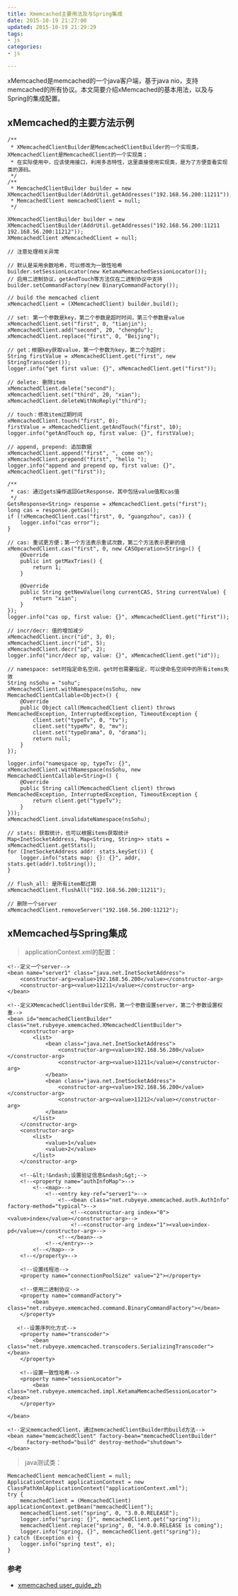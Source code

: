 ```yaml
---
title: Xmemcached主要用法及与Spring集成
date: 2015-10-19 21:27:00
updated: 2015-10-19 21:29:29
tags: 
- js
categories: 
- js

---
```

xMemcached是memcached的一个java客户端，基于java nio，支持memcached的所有协议。本文简要介绍xMemcached的基本用法，以及与Spring的集成配置。

## xMemcached的主要方法示例

	/**
	 * XMemcachedClientBuilder是MemcachedClientBuilder的一个实现类，XMemcachedClient是MemcachedClient的一个实现类；
	 * 在实际使用中，应该使用接口，利用多态特性，这里直接使用实现类，是为了方便查看实现类的源码。
	 */
	/**
	 * MemcachedClientBuilder builder = new XMemcachedClientBuilder(AddrUtil.getAddresses("192.168.56.200:11211"));
	 * MemcachedClient memcachedClient = null;
	 */


<!--more-->


	XMemcachedClientBuilder builder = new XMemcachedClientBuilder(AddrUtil.getAddresses("192.168.56.200:11211 192.168.56.200:11212"));
	XMemcachedClient xMemcachedClient = null;

	// 注意处理相关异常

	// 默认是采用余数哈希，可以修改为一致性哈希
	builder.setSessionLocator(new KetamaMemcachedSessionLocator());
	// 启用二进制协议，getAndTouch等方法仅在二进制协议中支持
	builder.setCommandFactory(new BinaryCommandFactory());

	// build the memcached client
	xMemcachedClient = (XMemcachedClient) builder.build();

	// set: 第一个参数是key，第二个参数是超时时间，第三个参数是value
	xMemcachedClient.set("first", 0, "tianjin");
	xMemcachedClient.add("second", 20, "chengdu");
	xMemcachedClient.replace("first", 0, "Beijing");

	// get：根据key获取value，第一个参数为key，第二个为超时；
	String firstValue = xMemcachedClient.get("first", new StringTranscoder());
	logger.info("get first value: {}", xMemcachedClient.get("first"));

	// delete: 删除item
	xMemcachedClient.delete("second");
	xMemcachedClient.set("third", 20, "xian");
	xMemcachedClient.deleteWithNoReply("third");

	// touch：修改item过期时间
	xMemcachedClient.touch("first", 0);
	firstValue = xMemcachedClient.getAndTouch("first", 10);
	logger.info("getAndTouch op, first value: {}", firstValue);

	// append, prepend: 追加数据
	xMemcachedClient.append("first", ", come on");
	xMemcachedClient.prepend("first", "hello ");
	logger.info("append and prepend op, first value: {}", xMemcachedClient.get("first"));

	/**
	 * cas: 通过gets操作返回GetResponse，其中包括value值和cas值
	 */
	GetsResponse<String> response = xMemcachedClient.gets("first");
	long cas = response.getCas();
	if (!xMemcachedClient.cas("first", 0, "guangzhou", cas)) {
		logger.info("cas error");
	}

	// cas: 重试更方便；第一个方法表示重试次数，第二个方法表示更新的值
	xMemcachedClient.cas("first", 0, new CASOperation<String>() {
		@Override
		public int getMaxTries() {
			return 1;
		}

		@Override
		public String getNewValue(long currentCAS, String currentValue) {
			return "xian";
		}
	});
	logger.info("cas op, first value: {}", xMemcachedClient.get("first"));

	// incr/decr: 值的增加减少
	xMemcachedClient.incr("id", 3, 0);
	xMemcachedClient.incr("id", 5);
	xMemcachedClient.decr("id", 2);
	logger.info("incr/decr op, value: {}", xMemcachedClient.get("id"));

	// namespace: set时指定命名空间，get时也需要指定，可以使命名空间中的所有items失效
	String nsSohu = "sohu";
	xMemcachedClient.withNamespace(nsSohu, new MemcachedClientCallable<Object>() {
		@Override
		public Object call(MemcachedClient client) throws MemcachedException, InterruptedException, TimeoutException {
			client.set("typeTv", 0, "tv");
			client.set("typeMv", 0, "mv");
			client.set("typeDrama", 0, "drama");
			return null;
		}
	});

	logger.info("namespace op, typeTv: {}", xMemcachedClient.withNamespace(nsSohu, new MemcachedClientCallable<String>() {
		@Override
		public String call(MemcachedClient client) throws MemcachedException, InterruptedException, TimeoutException {
			return client.get("typeTv");
		}
	}));
	xMemcachedClient.invalidateNamespace(nsSohu);

	// stats: 获取统计，也可以根据items获取统计
	Map<InetSocketAddress, Map<String, String>> stats = xMemcachedClient.getStats();
	for (InetSocketAddress addr: stats.keySet()) {
		logger.info("stats map: {}: {}", addr, stats.get(addr).toString());
	}

	// flush_all: 是所有item都过期
	xMemcachedClient.flushAll("192.168.56.200:11211");

	// 删除一个server
	xMemcachedClient.removeServer("192.168.56.200:11212");

## xMemcached与Spring集成
	
> applicationContext.xml的配置：

    <!--定义一个server-->
    <bean name="server1" class="java.net.InetSocketAddress">
        <constructor-arg><value>192.168.56.200</value></constructor-arg>
        <constructor-arg><value>11211</value></constructor-arg>
    </bean>

    <!--定义XMemcachedClientBuilder实例，第一个参数设置server，第二个参数设置权重-->
    <bean id="memcachedClientBuilder" class="net.rubyeye.xmemcached.XMemcachedClientBuilder">
        <constructor-arg>
            <list>
                <bean class="java.net.InetSocketAddress">
                    <constructor-arg><value>192.168.56.200</value></constructor-arg>
                    <constructor-arg><value>11211</value></constructor-arg>
                </bean>
                <bean class="java.net.InetSocketAddress">
                    <constructor-arg><value>192.168.56.200</value></constructor-arg>
                    <constructor-arg><value>11212</value></constructor-arg>
                </bean>
            </list>
        </constructor-arg>
        <constructor-arg>
            <list>
                <value>1</value>
                <value>2</value>
            </list>
        </constructor-arg>

        <!--&lt;!&ndash;设置验证信息&ndash;&gt;-->
        <!--<property name="authInfoMap">-->
            <!--<map>-->
                <!--<entry key-ref="server1">-->
                    <!--<bean class="net.rubyeye.xmemcached.auth.AuthInfo" factory-method="typical">-->
                        <!--<constructor-arg index="0"><value>index</value></constructor-arg>-->
                        <!--<constructor-arg index="1"><value>index-pd</value></constructor-arg>-->
                    <!--</bean>-->
                <!--</entry>-->
            <!--</map>-->
        <!--</property>-->

        <!--设置线程池-->
        <property name="connectionPoolSize" value="2"></property>

        <!--使用二进制协议-->
        <property name="commandFactory">
            <bean class="net.rubyeye.xmemcached.command.BinaryCommandFactory"></bean>
        </property>

       <!--设置序列化方式-->
        <property name="transcoder">
            <bean class="net.rubyeye.xmemcached.transcoders.SerializingTranscoder"></bean>
        </property>

        <!--设置一致性哈希-->
        <property name="sessionLocator">
            <bean class="net.rubyeye.xmemcached.impl.KetamaMemcachedSessionLocator"></bean>
        </property>

    </bean>

    <!--定义memcachedClient，通过memcachedClientBuilder的build方法-->
    <bean name="memcachedClient" factory-bean="memcachedClientBuilder"
          factory-method="build" destroy-method="shutdown">
	</bean>


> java测试类：
	
	MemcachedClient memcachedClient = null;
	ApplicationContext applicationContext = new ClassPathXmlApplicationContext("applicationContext.xml");
	try {
		memcachedClient = (MemcachedClient) applicationContext.getBean("memcachedClient");
		memcachedClient.set("spring", 0, "3.0.0.RELEASE");
		logger.info("spring: {}", memcachedClient.get("spring"));
		memcachedClient.replace("spring", 0, "4.0.0.RELEASE is coming");
		logger.info("spring, {}", memcachedClient.get("spring"));
	} catch (Exception e) {
		logger.info("spring test", e);
	}


### 参考
+ [xmemcached user_guide_zh](https://code.google.com/p/xmemcached/wiki/User_Guide_zh)
